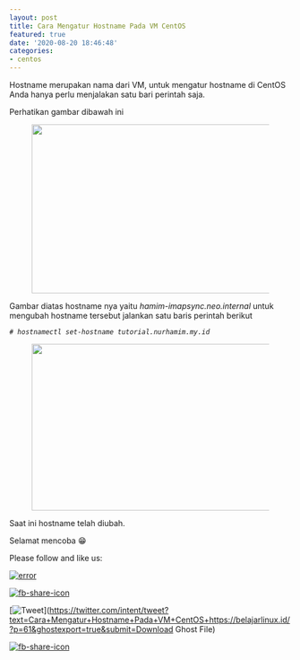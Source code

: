 ```yaml
---
layout: post
title: Cara Mengatur Hostname Pada VM CentOS
featured: true
date: '2020-08-20 18:46:48'
categories:
- centos
---
```


Hostname merupakan nama dari VM, untuk mengatur hostname di CentOS Anda hanya perlu menjalakan satu bari perintah saja.

Perhatikan gambar dibawah ini

<figure class="wp-block-image size-large"><img loading="lazy" width="750" height="301" src="/content/images/wordpress/2020/08/image-3.png" alt="" class="wp-image-62" srcset="/content/images/wordpress/2020/08/image-3.png 750w, /content/images/wordpress/2020/08/image-3-300x120.png 300w" sizes="(max-width: 750px) 100vw, 750px"></figure>

Gambar diatas hostname nya yaitu _hamim-imapsync.neo.internal_ untuk mengubah hostname tersebut jalankan satu baris perintah berikut

_`# hostnamectl set-hostname tutorial.nurhamim.my.id`_

<figure class="wp-block-image size-large"><img loading="lazy" width="844" height="297" src="/content/images/wordpress/2020/08/image-4.png" alt="" class="wp-image-63" srcset="/content/images/wordpress/2020/08/image-4.png 844w, /content/images/wordpress/2020/08/image-4-300x106.png 300w, /content/images/wordpress/2020/08/image-4-768x270.png 768w" sizes="(max-width: 844px) 100vw, 844px"></figure>

Saat ini hostname telah diubah.

Selamat mencoba 😁

Please follow and like us:

[![error](/wp-content/plugins/ultimate-social-media-icons/images/follow_subscribe.png)](https://api.follow.it/widgets/icon/VHc3d1lpVGdwRnE5QnV0eERCNUx5RCtvTTVoUkNYS3NNRmd5eVhlQW9tNXRHS3VTbGh6Y0NybkRJRS8zSGpjRDVZb1ZGMlNTSEpJYUpuZzZqNzdnd3VSN3dwM2VlQTF6ejJEaGV5UGRUbnlEcHFNd3luYTV4ZTZtUGowVWI2Q2x8M2kzdnBEeUIrUk5xOFI5TXZ3cHF3bFNQRkRJSGhUNGdrRFd0TlNtdE1OWT0=/OA==/)

[![fb-share-icon](/wp-content/plugins/ultimate-social-media-icons/images/visit_icons/fbshare_bck.png "Facebook Share")](https://www.facebook.com/sharer/sharer.php?u=https%3A%2F%2Fbelajarlinux.id%2F%3Fp%3D61%26ghostexport%3Dtrue%26submit%3DDownload+Ghost+File)

[![Tweet](/wp-content/plugins/ultimate-social-media-icons/images/visit_icons/en_US_Tweet.svg "Tweet")](https://twitter.com/intent/tweet?text=Cara+Mengatur+Hostname+Pada+VM+CentOS+https://belajarlinux.id/?p=61&ghostexport=true&submit=Download Ghost File)

[![fb-share-icon](/wp-content/plugins/ultimate-social-media-icons/images/share_icons/Pinterest_Save/en_US_save.svg "Pin Share")](#)

<!--kg-card-end: html-->